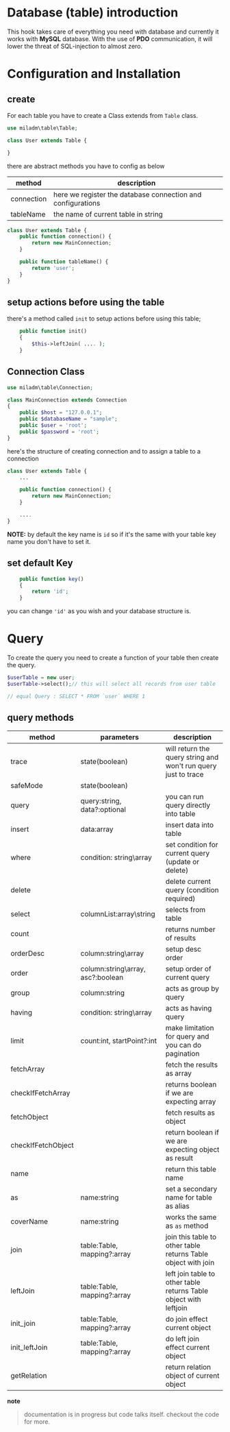 # Database (table) introduction

This hook takes care of everything you need with database and currently it works with **MySQL** database.
With the use of **PDO** communication, it will lower the threat of SQL-injection to almost zero.

# Configuration and Installation

## create

For each table you have to create a Class extends from `Table` class.

```php
use miladm\table\Table;

class User extends Table {

}
```

there are abstract methods you have to config as below

| method     | description                                                 |
| ---------- | ----------------------------------------------------------- |
| connection | here we register the database connection and configurations |
| tableName  | the name of current table in string                         |

```php
class User extends Table {
	public function connection() {
		return new MainConnection;
	}

	public function tableName() {
		return 'user';
	}
}
```

## setup actions before using the table

there's a method called `init` to setup actions before using this table;

```php
	public function init()
	{
		$this->leftJoin( .... );
	}
```

## Connection Class

```php
use miladm\table\Connection;

class MainConnection extends Connection
{
    public $host = "127.0.0.1";
    public $databaseName = "sample";
    public $user = 'root';
    public $password = 'root';
}
```

here's the structure of creating connection and to assign a table to a connection

```php
class User extends Table {
	...

	public function connection() {
		return new MainConnection;
	}

	....
}
```

**NOTE:** by default the key name is `id` so if it's the same with your table key name you don't have to set it.

## set default Key

```php
    public function key()
    {
        return 'id';
	}
```

you can change `'id'` as you wish and your database structure is.

# Query

To create the query you need to create a function of your table then create the query.

```php
$userTable = new user;
$userTable->select();// this will select all records from user table

// equal Query : SELECT * FROM `user` WHERE 1
```

## query methods

| method             | parameters                        | description                                                       |
| ------------------ | --------------------------------- | ----------------------------------------------------------------- |
| trace              | state(boolean)                    | will return the query string and won't run query just to trace    |
| safeMode           | state(boolean)                    |                                                                   |
| query              | query:string, data?:optional      | you can run query directly into table                             |
| insert             | data:array                        | insert data into table                                            |
| where              | condition: string\array           | set condition for current query (update or delete)                |
| delete             |                                   | delete current query (condition required)                         |
| select             | columnList:array\string           | selects from table                                                |
| count              |                                   | returns number of results                                         |
| orderDesc          | column:string\array               | setup desc order                                                  |
| order              | column:string\array, asc?:boolean | setup order of current query                                      |
| group              | column:string                     | acts as group by query                                            |
| having             | condition: string\array           | acts as having query                                              |
| limit              | count:int, startPoint?:int        | make limitation for query and you can do pagination               |
| fetchArray         |                                   | fetch the results as array                                        |
| checkIfFetchArray  |                                   | returns boolean if we are expecting array                         |
| fetchObject        |                                   | fetch results as object                                           |
| checkIfFetchObject |                                   | return boolean if we are expecting object as result               |
| name               |                                   | return this table name                                            |
| as                 | name:string                       | set a secondary name for table as alias                           |
| coverName          | name:string                       | works the same as `as` method                                     |
| join               | table:Table, mapping?:array       | join this table to other table returns Table object with join     |
| leftJoin           | table:Table, mapping?:array       | left join table to other table returns Table object with leftjoin |
| init_join          | table:Table, mapping?:array       | do join effect current object                                     |
| init_leftJoin      | table:Table, mapping?:array       | do left join effect current object                                |
| getRelation        |                                   | return relation object of current object                          |

**note**

> documentation is in progress but code talks itself. checkout the code for more.
